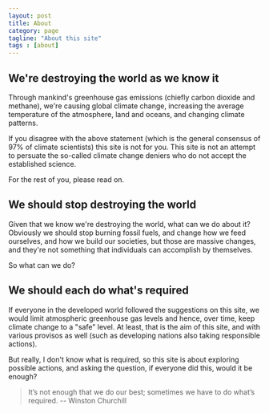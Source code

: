 ```yaml
---
layout: post
title: About
category: page
tagline: "About this site"
tags : [about]
---
```

## We're destroying the world as we know it

Through mankind's greenhouse gas emissions (chiefly carbon dioxide and methane), we're causing global climate change, increasing the average temperature of the atmosphere, land and oceans, and changing climate patterns.

If you disagree with the above statement (which is the general consensus of 97% of climate scientists) this site is not for you. This site is not an attempt to persuate the so-called climate change deniers who do not accept the established science.

For the rest of you, please read on.

## We should stop destroying the world

Given that we know we're destroying the world, what can we do about it? Obviously we should stop burning fossil fuels, and change how we feed ourselves, and how we build our societies, but those are massive changes, and they're not something that individuals can accomplish by themselves.

So what can we do?

## We should each do what's required

If everyone in the developed world followed the suggestions on this site, we would limit atmospheric greenhouse gas levels and hence, over time, keep climate change to a "safe" level. At least, that is the aim of this site, and with various provisos as well (such as developing nations also taking responsible actions).

But really, I don't know what is required, so this site is about exploring possible actions, and asking the question, if everyone did this, would it be enough?

> It’s not enough that we do our best; sometimes we have to do what’s required.
> -- Winston Churchill
